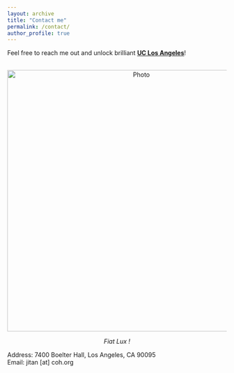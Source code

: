```yaml
---
layout: archive
title: "Contact me"
permalink: /contact/
author_profile: true
---
```


Feel free to reach me out and unlock brilliant **[UC Los Angeles](https://goo.gl/maps/2kjF96vKc3LY8eTs6)**!

<p align="center">
  <img src="https://joycetan817.github.io/Homepage/images/coh.jpg?raw=true" alt="Photo" style="width:600px;"/>
</p>
<p align="center">
  <cite>Fiat Lux !</cite>
</p>
Address: 7400 Boelter Hall, Los Angeles, CA 90095 <br>
Email: jitan [at] coh.org
